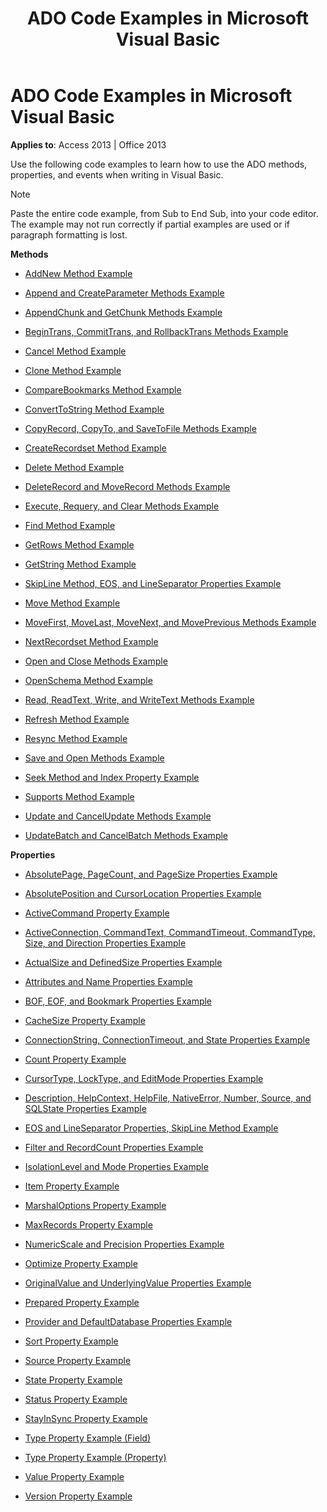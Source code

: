 ﻿---
title: ADO Code Examples in Microsoft Visual Basic
TOCTitle: ADO Code Examples in Microsoft Visual Basic
ms:assetid: 5eb855d4-e5e1-2626-3a21-891d195fb193
ms:mtpsurl: https://msdn.microsoft.com/en-us/library/JJ249342(v=office.15)
ms:contentKeyID: 48545145
ms.date: 09/18/2015
mtps_version: v=office.15
---

# ADO Code Examples in Microsoft Visual Basic


**Applies to**: Access 2013 | Office 2013

Use the following code examples to learn how to use the ADO methods, properties, and events when writing in Visual Basic.


> [!NOTE]
> <P>Paste the entire code example, from Sub to End Sub, into your code editor. The example may not run correctly if partial examples are used or if paragraph formatting is lost.</P>



**Methods**

  - [AddNew Method Example](addnew-method-example-vb.md)

  - [Append and CreateParameter Methods Example](append-and-createparameter-methods-example-vb.md)

  - [AppendChunk and GetChunk Methods Example](appendchunk-and-getchunk-methods-example-vb.md)

  - [BeginTrans, CommitTrans, and RollbackTrans Methods Example](begintrans-committrans-and-rollbacktrans-methods-example-vb.md)

  - [Cancel Method Example](cancel-method-example-vb.md)

  - [Clone Method Example](clone-method-example-vb.md)

  - [CompareBookmarks Method Example](comparebookmarks-method-example-vb.md)

  - [ConvertToString Method Example](converttostring-method-example-vb.md)

  - [CopyRecord, CopyTo, and SaveToFile Methods Example](copyrecord-copyto-and-savetofile-methods-example-vb.md)

  - [CreateRecordset Method Example](createrecordset-method-example-vb.md)

  - [Delete Method Example](delete-method-example-vb.md)

  - [DeleteRecord and MoveRecord Methods Example](deleterecord-and-moverecord-methods-example-vb.md)

  - [Execute, Requery, and Clear Methods Example](execute-requery-and-clear-methods-example-vb.md)

  - [Find Method Example](find-method-example-vb.md)

  - [GetRows Method Example](getrows-method-example-vb.md)

  - [GetString Method Example](getstring-method-example-vb.md)

  - [SkipLine Method, EOS, and LineSeparator Properties Example](eos-and-lineseparator-properties-and-skipline-method-example-vb.md)

  - [Move Method Example](move-method-example-vb.md)

  - [MoveFirst, MoveLast, MoveNext, and MovePrevious Methods Example](movefirst-movelast-movenext-and-moveprevious-methods-example-vb.md)

  - [NextRecordset Method Example](nextrecordset-method-example-vb.md)

  - [Open and Close Methods Example](open-and-close-methods-example-vb.md)

  - [OpenSchema Method Example](openschema-method-example-vb.md)

  - [Read, ReadText, Write, and WriteText Methods Example](read-readtext-write-and-writetext-methods-example-vb.md)

  - [Refresh Method Example](refresh-method-example-vb.md)

  - [Resync Method Example](resync-method-example-vb.md)

  - [Save and Open Methods Example](save-and-open-methods-example-vb.md)

  - [Seek Method and Index Property Example](seek-method-and-index-property-example-vb.md)

  - [Supports Method Example](supports-method-example-vb.md)

  - [Update and CancelUpdate Methods Example](update-and-cancelupdate-methods-example-vb.md)

  - [UpdateBatch and CancelBatch Methods Example](updatebatch-and-cancelbatch-methods-example-vb.md)

**Properties**

  - [AbsolutePage, PageCount, and PageSize Properties Example](absolutepage-pagecount-and-pagesize-properties-example-vb.md)

  - [AbsolutePosition and CursorLocation Properties Example](absoluteposition-and-cursorlocation-properties-example-vb.md)

  - [ActiveCommand Property Example](activecommand-property-example-vb.md)

  - [ActiveConnection, CommandText, CommandTimeout, CommandType, Size, and Direction Properties Example](activeconnection-commandtext-commandtimeout-commandtype-size-and-direction-properties-example-vb.md)

  - [ActualSize and DefinedSize Properties Example](actualsize-and-definedsize-properties-example-vb.md)

  - [Attributes and Name Properties Example](attributes-and-name-properties-example-vb.md)

  - [BOF, EOF, and Bookmark Properties Example](bof-eof-and-bookmark-properties-example-vb.md)

  - [CacheSize Property Example](cachesize-property-example-vb.md)

  - [ConnectionString, ConnectionTimeout, and State Properties Example](connectionstring-connectiontimeout-and-state-properties-example-vb.md)

  - [Count Property Example](count-property-example-vb.md)

  - [CursorType, LockType, and EditMode Properties Example](cursortype-locktype-and-editmode-properties-example-vb.md)

  - [Description, HelpContext, HelpFile, NativeError, Number, Source, and SQLState Properties Example](description-helpcontext-helpfile-nativeerror-number-source-and-sqlstate-properties-example-vb.md)

  - [EOS and LineSeparator Properties, SkipLine Method Example](eos-and-lineseparator-properties-and-skipline-method-example-vb.md)

  - [Filter and RecordCount Properties Example](filter-and-recordcount-properties-example-vb.md)

  - [IsolationLevel and Mode Properties Example](isolationlevel-and-mode-properties-example-vb.md)

  - [Item Property Example](item-property-example-vb.md)

  - [MarshalOptions Property Example](marshaloptions-property-example-vb.md)

  - [MaxRecords Property Example](maxrecords-property-example-vb.md)

  - [NumericScale and Precision Properties Example](ado-numericscale-and-precision-properties-example-vb.md)

  - [Optimize Property Example](optimize-property-example-vb.md)

  - [OriginalValue and UnderlyingValue Properties Example](originalvalue-and-underlyingvalue-properties-example-vb.md)

  - [Prepared Property Example](prepared-property-example-vb.md)

  - [Provider and DefaultDatabase Properties Example](provider-and-defaultdatabase-properties-example-vb.md)

  - [Sort Property Example](sort-property-example-vb.md)

  - [Source Property Example](source-property-example-vb.md)

  - [State Property Example](state-property-example-vb.md)

  - [Status Property Example](status-property-example-recordset-vb.md)

  - [StayInSync Property Example](stayinsync-property-example-vb.md)

  - [Type Property Example (Field)](type-property-example-field-vb.md)

  - [Type Property Example (Property)](type-property-example-property-vb.md)

  - [Value Property Example](value-property-example-vb.md)

  - [Version Property Example](version-property-example-vb.md)

